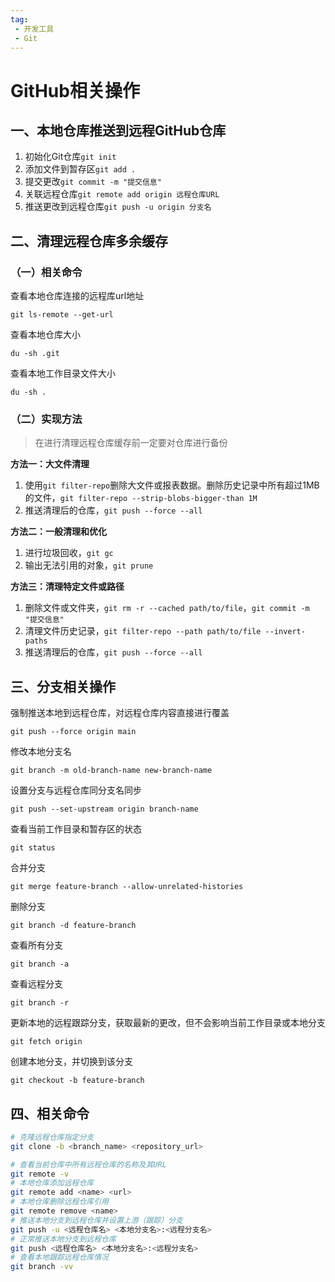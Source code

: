 ```yaml
---
tag:
 - 开发工具
 - Git
---
```


# GitHub相关操作

## 一、本地仓库推送到远程GitHub仓库

1. 初始化Git仓库`git init`
2. 添加文件到暂存区`git add .`
3. 提交更改`git commit -m "提交信息"`
4. 关联远程仓库`git remote add origin 远程仓库URL`
5. 推送更改到远程仓库`git push -u origin 分支名`

## 二、清理远程仓库多余缓存

### （一）相关命令

查看本地仓库连接的远程库url地址

```git
git ls-remote --get-url
```

查看本地仓库大小

```git
du -sh .git
```

查看本地工作目录文件大小

```git
du -sh .
```

### （二）实现方法

> 在进行清理远程仓库缓存前一定要对仓库进行备份

**方法一：大文件清理**

1. 使用`git filter-repo`删除大文件或报表数据。删除历史记录中所有超过1MB的文件，`git filter-repo --strip-blobs-bigger-than 1M`
2. 推送清理后的仓库，`git push --force --all`

**方法二：一般清理和优化**

1. 进行垃圾回收，`git gc`
2. 输出无法引用的对象，`git prune`

**方法三：清理特定文件或路径**

1. 删除文件或文件夹，`git rm -r --cached path/to/file`，`git commit -m "提交信息"`
2. 清理文件历史记录，`git filter-repo --path path/to/file --invert-paths`
3. 推送清理后的仓库，`git push --force --all`

## 三、分支相关操作

强制推送本地到远程仓库，对远程仓库内容直接进行覆盖

```git
git push --force origin main
```

修改本地分支名

```git
git branch -m old-branch-name new-branch-name
```

设置分支与远程仓库同分支名同步

```git
git push --set-upstream origin branch-name
```

查看当前工作目录和暂存区的状态

```git
git status
```

合并分支

```git
git merge feature-branch --allow-unrelated-histories
```

删除分支

```git
git branch -d feature-branch
```

查看所有分支

```git
git branch -a
```

查看远程分支

```git
git branch -r
```

更新本地的远程跟踪分支，获取最新的更改，但不会影响当前工作目录或本地分支

```git
git fetch origin
```

创建本地分支，并切换到该分支

```git
git checkout -b feature-branch
```

## 四、相关命令

```bash
# 克隆远程仓库指定分支
git clone -b <branch_name> <repository_url>

# 查看当前仓库中所有远程仓库的名称及其URL
git remote -v
# 本地仓库添加远程仓库
git remote add <name> <url>
# 本地仓库删除远程仓库引用
git remote remove <name>
# 推送本地分支到远程仓库并设置上游（跟踪）分支
git push -u <远程仓库名> <本地分支名>:<远程分支名>
# 正常推送本地分支到远程仓库
git push <远程仓库名> <本地分支名>:<远程分支名>
# 查看本地跟踪远程仓库情况
git branch -vv
```
